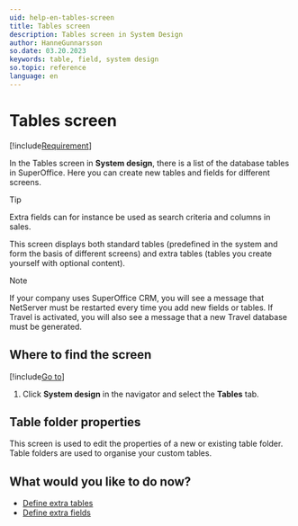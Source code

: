 ```yaml
---
uid: help-en-tables-screen
title: Tables screen
description: Tables screen in System Design
author: HanneGunnarsson
so.date: 03.20.2023
keywords: table, field, system design
so.topic: reference
language: en
---
```


# Tables screen

[!include[Requirement](../../../learn/includes/req-expander-services.md)]

In the Tables screen in **System design**, there is a list of the database tables in SuperOffice. Here you can create new tables and fields for different screens.

> [!TIP]
> Extra fields can for instance be used as search criteria and columns in sales.

This screen displays both standard tables (predefined in the system and form the basis of different screens) and extra tables (tables you create yourself with optional content).

> [!NOTE]
> If your company uses SuperOffice CRM, you will see a message that NetServer must be restarted every time you add new fields or tables. If Travel is activated, you will also see a message that a new Travel database must be generated.

## Where to find the screen

[!include[Go to](../../../learn/includes/goto-sm.md)]

1. Click **System design** in the navigator and select the **Tables** tab.

## Table folder properties

This screen is used to edit the properties of a new or existing table folder. Table folders are used to organise your custom tables.

## What would you like to do now?

* [Define extra tables][1]
* [Define extra fields][2]

<!-- Referenced links -->
[1]: ../extra-table/create.md
[2]: ../extra-field/create.md

<!-- Referenced images -->

